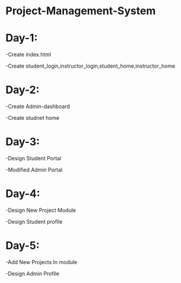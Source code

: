 # Project-Management-System
<h1>Day-1:</h1>
<p>-Create index.html</p>
<p>-Create student_login,instructor_login,student_home,instructor_home</p>
<h1>Day-2:</h1>
<p>-Create Admin-dashboard</p>
<p>-Create studnet home</p>
<h1>Day-3:</h1>
<p>-Design Student Portal</p>
<p>-Modified Admin Portal</p>
<h1>Day-4:</h1>
<p>-Design New Project Module</p>
<p>-Design Student profile</p>
<h1>Day-5:</h1>
<p>-Add New Projects In module </p>
<p>-Design Admin Profile</p>